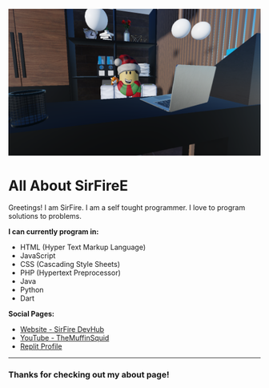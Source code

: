 ![SirFire's Profile Image](./sirfire-profile.png)
# **All About SirFireE**

Greetings! I am SirFire.
I am a self tought programmer. I love to program solutions to problems.

**I can currently program in:**
- HTML (Hyper Text Markup Language)
- JavaScript
- CSS (Cascading Style Sheets)
- PHP (Hypertext Preprocessor)
- Java
- Python
- Dart

**Social Pages:**
- [Website - SirFire DevHub](https://sirfire-dev.web.app)
- [YouTube - TheMuffinSquid](https://www.youtube.com/@themuffinsquid)
- [Replit Profile](https://replit.com/@SirFire)

---

### Thanks for checking out my about page!
